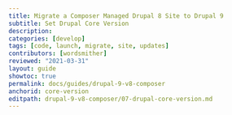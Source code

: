 ```yaml
---
title: Migrate a Composer Managed Drupal 8 Site to Drupal 9
subtitle: Set Drupal Core Version
description: 
categories: [develop]
tags: [code, launch, migrate, site, updates]
contributors: [wordsmither]
reviewed: "2021-03-31"
layout: guide
showtoc: true
permalink: docs/guides/drupal-9-v8-composer
anchorid: core-version
editpath: drupal-9-v8-composer/07-drupal-core-version.md
---
```

<Partial file="drupal-9/core-version.md" />
